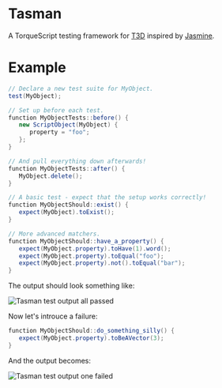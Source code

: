 # Tasman

A TorqueScript testing framework for [T3D][] inspired by [Jasmine][].

 [T3D]: https://github.com/GarageGames/Torque3D
 [Jasmine]: https://jasmine.github.io/

# Example

```cs
// Declare a new test suite for MyObject.
test(MyObject);

// Set up before each test.
function MyObjectTests::before() {
   new ScriptObject(MyObject) {
      property = "foo";
   };
}

// And pull everything down afterwards!
function MyObjectTests::after() {
   MyObject.delete();
}

// A basic test - expect that the setup works correctly!
function MyObjectShould::exist() {
   expect(MyObject).toExist();
}

// More advanced matchers.
function MyObjectShould::have_a_property() {
   expect(MyObject.property).toHave(1).word();
   expect(MyObject.property).toEqual("foo");
   expect(MyObject.property).not().toEqual("bar");
}
```

The output should look something like:

 ![Tasman test output all passed](http://i.imgur.com/zkq1rab.png)

Now let's introuce a failure:

```cs
function MyObjectShould::do_something_silly() {
   expect(MyObject.property).toBeAVector(3);
}
```

And the output becomes:

 ![Tasman test output one failed](http://i.imgur.com/lM6IKfc.png)
